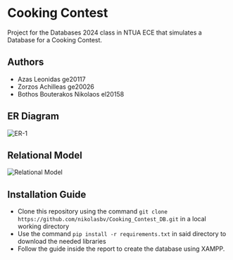 # Cooking Contest 

Project for the Databases 2024 class in NTUA ECE that simulates a Database for a Cooking Contest.

## Authors
- Azas Leonidas ge20117
- Zorzos Achilleas ge20026
- Bothos Bouterakos Nikolaos el20158

## ER Diagram
![ER-1](https://github.com/nikolasbv/Cooking_Contest_DB/blob/main/Diagrams/ER/ER_DIAGRAM.png)

## Relational Model
![Relational Model](https://github.com/nikolasbv/Cooking_Contest_DB/blob/main/Diagrams/Relational/RELATIONAL_DIAGRAM.png)


## Installation Guide
- Clone this repository using the command `git clone https://github.com/nikolasbv/Cooking_Contest_DB.git`
in a local working directory
- Use the command `pip install -r requirements.txt` in said directory to download the needed libraries
- Follow the guide inside the report to create the database using XAMPP.
